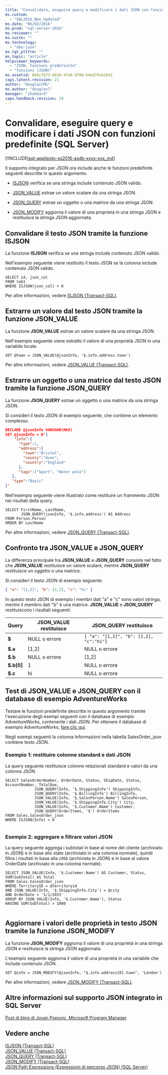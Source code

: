 ```yaml
---
title: "Convalidare, eseguire query e modificare i dati JSON con funzioni predefinite (SQL Server) | Microsoft Docs"
ms.custom: 
  - "SQL2016_New_Updated"
ms.date: "06/02/2016"
ms.prod: "sql-server-2016"
ms.reviewer: ""
ms.suite: ""
ms.technology: 
  - "dbe-json"
ms.tgt_pltfrm: ""
ms.topic: "article"
helpviewer_keywords: 
  - "JSON, funzioni predefinite"
  - "funzioni (JSON)"
ms.assetid: 6b6c7673-d818-4fa9-8708-b4ed79cb1b41
caps.latest.revision: 21
author: "douglaslMS"
ms.author: "douglasl"
manager: "jhubbard"
caps.handback.revision: 19
---
```

# Convalidare, eseguire query e modificare i dati JSON con funzioni predefinite (SQL Server)
[!INCLUDE[tsql-appliesto-ss2016-asdb-xxxx-xxx_md](../../includes/tsql-appliesto-ss2016-asdb-xxxx-xxx-md.md)]

  Il supporto integrato per JSON ora include anche le funzioni predefinite seguenti descritte in questo argomento.  
  
-   [ISJSON](#ISJSON) verifica se una stringa include contenuto JSON valido.  
  
-   [JSON_VALUE](#VALUE) estrae un valore scalare da una stringa JSON.  
  
-   [JSON_QUERY](#QUERY) estrae un oggetto o una matrice da una stringa JSON.  
  
-   [JSON_MODIFY](#MODIFY) aggiorna il valore di una proprietà in una stringa JSON e restituisce la stringa JSON aggiornata.  
  
##  <a name="ISJSON"></a> Convalidare il testo JSON tramite la funzione ISJSON  
 La funzione **ISJSON** verifica se una stringa include contenuto JSON valido.  
  
 Nell'esempio seguente viene restituito il testo JSON se la colonna include contenuto JSON valido.  
  
```tsql  
SELECT id, json_col  
FROM tab1  
WHERE ISJSON(json_col) > 0  
```  
  
 Per altre informazioni, vedere [ISJSON &#40;Transact-SQL&#41;](../../t-sql/functions/isjson-transact-sql.md).  
  
##  <a name="VALUE"></a> Estrarre un valore dal testo JSON tramite la funzione JSON_VALUE  
 La funzione **JSON_VALUE** estrae un valore scalare da una stringa JSON.  
  
 Nell'esempio seguente viene estratto il valore di una proprietà JSON in una variabile locale.  
  
```tsql  
SET @town = JSON_VALUE(@jsonInfo, '$.info.address.town')  
```  
  
 Per altre informazioni, vedere [JSON_VALUE &#40;Transact-SQL&#41;](../../t-sql/functions/json-value-transact-sql.md).  
  
##  <a name="QUERY"></a> Estrarre un oggetto o una matrice dal testo JSON tramite la funzione JSON_QUERY  
 La funzione **JSON_QUERY** estrae un oggetto o una matrice da una stringa JSON.  
  
 Si consideri il testo JSON di esempio seguente, che contiene un elemento complesso.  
  
```json  
DECLARE @jsonInfo VARCHAR(MAX)  
SET @jsonInfo = N'{  
    "info":{    
      "type":1,  
      "address":{    
        "town":"Bristol",  
        "county":"Avon",  
        "country":"England"  
      },  
      "tags":["Sport", "Water polo"]  
   },  
   "type":"Basic"  
}'  
```  
  
 Nell'esempio seguente viene illustrato come restituire un frammento JSON nei risultati della query.  
  
```tsql  
SELECT FirstName, LastName,   
       JSON_QUERY(jsonInfo, '$.info.address') AS Address  
FROM Person.Person  
ORDER BY LastName  
```  
  
 Per altre informazioni, vedere [JSON_QUERY &#40;Transact-SQL&#41;](../../t-sql/functions/json-query-transact-sql.md).  
  
##  <a name="JSONCompare"></a> Confronto tra JSON_VALUE e JSON_QUERY  
 La differenza principale tra **JSON_VALUE** e **JSON_QUERY** consiste nel fatto che **JSON_VALUE** restituisce un valore scalare, mentre **JSON_QUERY** restituisce un oggetto o una matrice.  
  
 Si consideri il testo JSON di esempio seguente.  
  
```json  
{ "a": "[1,2]", "b": [1,2], "c": "hi" }  
```  
  
 In questo testo JSON di esempio i membri dati "a" e "c" sono valori stringa, mentre il membro dati "b" è una matrice. **JSON_VALUE** e **JSON_QUERY** restituiscono i risultati seguenti:  
  
|Query|**JSON_VALUE** restituisce|**JSON_QUERY** restituisce|  
|-----------|-----------------------------|-----------------------------|  
|**$**|NULL o errore|`{ "a": "[1,2]", "b": [1,2], "c":"hi"}`|  
|**$.a**|[1,2]|NULL o errore|  
|**$.b**|NULL o errore|[1,2]|  
|**$.b[0]**|1|NULL o errore|  
|**$.c**|hi|NULL o errore|  
  
## Test di JSON_VALUE e JSON_QUERY con il database di esempio AdventureWorks  
 Testare le funzioni predefinite descritte in questo argomento tramite l'esecuzione degli esempi seguenti con il database di esempio AdventureWorks, contenente i dati JSON. Per ottenere il database di esempio AdventureWorks, [fare clic qui](http://www.microsoft.com/en-us/download/details.aspx?id=49502).  
  
 Negli esempi seguenti la colonna Informazioni nella tabella SalesOrder_json contiene testo JSON.  
  
### Esempio 1: restituire colonne standard e dati JSON  
 La query seguente restituisce colonne relazionali standard e valori da una colonna JSON.  
  
```tsql  
SELECT SalesOrderNumber, OrderDate, Status, ShipDate, Status, AccountNumber, TotalDue,  
             JSON_QUERY(Info, '$.ShippingInfo') ShippingInfo,  
             JSON_QUERY(Info, '$.BillingInfo') BillingInfo,  
             JSON_VALUE(Info, '$.SalesPerson.Name') SalesPerson,  
             JSON_VALUE(Info, '$.ShippingInfo.City') City,  
             JSON_VALUE(Info, '$.Customer.Name') Customer,  
             JSON_QUERY(OrderItems, '$') OrderItems  
FROM Sales.SalesOrder_json  
WHERE ISJSON(Info) > 0  
  
```  
  
### Esempio 2: aggregare e filtrare valori JSON  
 La query seguente aggrega i subtotali in base al nome del cliente (archiviato in JSON) e in base allo stato (archiviato in una colonna normale), quindi filtra i risultati in base alla città (archiviata in JSON) e in base al valore OrderDate (archiviato in una colonna normale).  
  
```tsql  
SELECT JSON_VALUE(Info, '$.Customer.Name') AS Customer, Status, SUM(SubTotal) AS Total  
FROM Sales.SalesOrder_json  
WHERE TerritoryID = @territoryid  
AND JSON_VALUE(Info, '$.ShippingInfo.City') = @city  
AND OrderDate > '1/1/2015'  
GROUP BY JSON_VALUE(Info, '$.Customer.Name'), Status  
HAVING SUM(SubTotal) > 1000  
  
```  
  
##  <a name="MODIFY"></a> Aggiornare i valori delle proprietà in testo JSON tramite la funzione JSON_MODIFY  
 La funzione **JSON_MODIFY** aggiorna il valore di una proprietà in una stringa JSON e restituisce la stringa JSON aggiornata.  
  
 L'esempio seguente aggiorna il valore di una proprietà in una variabile che include contenuto JSON.  
  
```tsql  
SET @info = JSON_MODIFY(@jsonInfo, "$.info.address[0].town", 'London')  
```  
  
 Per altre informazioni, vedere [JSON_MODIFY &#40;Transact-SQL&#41;](../../t-sql/functions/json-modify-transact-sql.md).  
  
## Altre informazioni sul supporto JSON integrato in SQL Server  
 [Post di blog di Jovan Popovic, Microsoft Program Manager](http://blogs.msdn.com/b/sqlserverstorageengine/archive/tags/json/)  
  
## Vedere anche  
 [ISJSON &#40;Transact-SQL&#41;](../../t-sql/functions/isjson-transact-sql.md)   
 [JSON_VALUE &#40;Transact-SQL&#41;](../../t-sql/functions/json-value-transact-sql.md)   
 [JSON_QUERY &#40;Transact-SQL&#41;](../../t-sql/functions/json-query-transact-sql.md)   
 [JSON_MODIFY &#40;Transact-SQL&#41;](../../t-sql/functions/json-modify-transact-sql.md)   
 [JSON Path Expressions (Espressioni di percorso JSON) &#40;SQL Server&#41;](../../relational-databases/json/json-path-expressions-sql-server.md)  
  
  